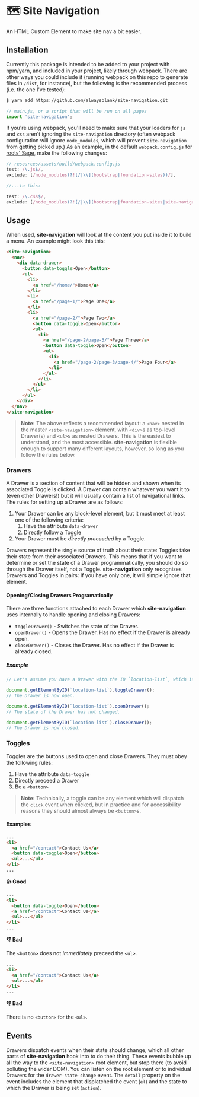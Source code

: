 # 🗺️ Site Navigation

An HTML Custom Element to make site nav a bit easier.

## Installation

Currently this package is intended to be added to your project with npm/yarn,
and included in your project, likely through webpack. There are other ways you
could include it (running webpack on this repo to generate files in `/dist`,
for instance), but the following is the recommended process (i.e. the one I've
tested):

```bash
$ yarn add https://github.com/alwaysblank/site-navigation.git
```

```javascript
// main.js, or a script that will be run on all pages
import 'site-navigation';
```

If you're using webpack, you'll need to make sure that your loaders for `js`
and `css` aren't ignoring the `site-navigation` directory (often webpack
configuration will ignore `node_modules`, which will prevent `site-navigation`
from getting picked up.) As an example, in the default `webpack.config.js` for
[roots' Sage](https://github.com/roots/sage), make the following changes:

```javascript
// resources/assets/build/webpack.config.js
test: /\.js$/,
exclude: [/node_modules(?![/|\\](bootstrap|foundation-sites))/],

//...to this:

test: /\.css$/,
exclude: [/node_modules(?![/|\\](bootstrap|foundation-sites|site-navigation))/],
```

## Usage

When used, **site-navigation** will look at the content you put inside it to
build a menu. An example might look this this:

```html
<site-navigation>
  <nav>
    <div data-drawer>
      <button data-toggle>Open</button>
      <ul>
        <li>
          <a href="/home/">Home</a>
        </li>
        <li>
          <a href="/page-1/">Page One</a>
        </li>
        <li>
          <a href="/page-2/">Page Two</a>
          <button data-toggle>Open</button>
          <ul>
            <li>
              <a href="/page-2/page-3/">Page Three</a>
              <button data-toggle>Open</button>
              <ul>
                <li>
                  <a href="/page-2/page-3/page-4/">Page Four</a>
                </li>
              </ul>
            </li>
          </ul>
        </li>
      </ul>
    </div>
  </nav>
</site-navigation>
```

> **Note:** The above reflects a recommended layout: a `<nav>` nested in the master
> `<site-navigation>` element, with `<div>`s as top-level Drawer(s) and `<ul>`s as nested
> Drawers. This is the easiest to understand, and the most accessible. **site-navigation**
> is flexible enough to support many different layouts, however, so long as you follow
> the rules below.

### Drawers

A Drawer is a section of content that will be hidden and shown when its associated Toggle
is clicked. A Drawer can contain whatever you want it to (even other Drawers!) but it will
usually contain a list of navigational links. The rules for setting up a Drawer are as follows:

1. Your Drawer can be any block-level element, but it must meet at least one of the following 
criteria:
   1. Have the attribute `data-drawer`
   2. Directly follow a Toggle
2. Your Drawer must be *directly preceeded* by a Toggle.

Drawers represent the single source of truth about their state: Toggles take their state
from their associated Drawers. This means that if you want to determine or set the state of
a Drawer programmatically, you should do so through the Drawer itself, not a Toggle.
**site-navigation** only recognizes Drawers and Toggles in pairs: If you have only one, it
will simple ignore that element.

#### Opening/Closing Drawers Programatically

There are three functions attached to each Drawer which **site-navigation** uses internally
to handle opening and closing Drawers:

- `toggleDrawer()` - Switches the state of the Drawer.
- `openDrawer()` - Opens the Drawer. Has no effect if the Drawer is already open.
- `closeDrawer()` - Closes the Drawer. Has no effect if the Drawer is already closed.

##### Example

```js
// Let's assume you have a Drawer with the ID `location-list`, which is currently closed.

document.getElementByID(`location-list`).toggleDrawer();
// The Drawer is now open.

document.getElementByID(`location-list`).openDrawer();
// The state of the Drawer has not changed.

document.getElementByID(`location-list`).closeDrawer();
// The Drawer is now closed.
```

### Toggles

Toggles are the buttons used to open and close Drawers. They must obey the following rules:

1. Have the attribute `data-toggle`
2. Directly preceed a Drawer
3. Be a `<button>`

> **Note:** Technically, a toggle can be any element which will dispatch the `click` event
> when clicked, but in practice and for accessibility reasons they should almost always be
> `<button>`s.

#### Examples
```html
...
<li>
  <a href="/contact">Contact Us</a>
  <button data-toggle>Open</button>
  <ul>...</ul>
</li>
...
```
**👍 Good**


```html
...
<li>
  <button data-toggle>Open</button>
  <a href="/contact">Contact Us</a>
  <ul>...</ul>
</li>
...
```
**👎 Bad**

The `<button>` does not _immediately_ preceed the `<ul>`.

```html
...
<li>
  <a href="/contact">Contact Us</a>
  <ul>...</ul>
</li>
...
```
**👎 Bad**

There is no `<button>` for the `<ul>`.

## Events

Drawers dispatch events when their state should change, which all other parts of
**site-navigation** hook into to do their thing. These events bubble up all the way to the
`<site-navigation>` root element, but stop there (to avoid polluting the wider DOM). You can
listen on the root element or to individual Drawers for the `drawer-state-change` event.
The `detail` property on the event includes the element that displatched the event (`el`)
and the state to which the Drawer is being set (`action`).

